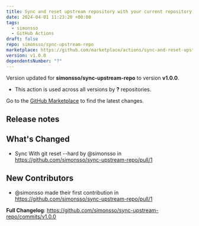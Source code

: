 ```yaml
---
title: Sync and reset upstream repository with your current repository
date: 2024-04-01 11:23:20 +00:00
tags:
  - simonsso
  - GitHub Actions
draft: false
repo: simonsso/sync-upstream-repo
marketplace: https://github.com/marketplace/actions/sync-and-reset-upstream-repository-with-your-current-repository
version: v1.0.0
dependentsNumber: "?"
---
```



Version updated for **simonsso/sync-upstream-repo** to version **v1.0.0**.
- This action is used across all versions by **?** repositories.

Go to the [GitHub Marketplace](https://github.com/marketplace/actions/sync-and-reset-upstream-repository-with-your-current-repository) to find the latest changes.

## Release notes

## What's Changed
* Sync With git reset --hard by @simonsso in https://github.com/simonsso/sync-upstream-repo/pull/1

## New Contributors
* @simonsso made their first contribution in https://github.com/simonsso/sync-upstream-repo/pull/1

**Full Changelog**: https://github.com/simonsso/sync-upstream-repo/commits/v1.0.0
